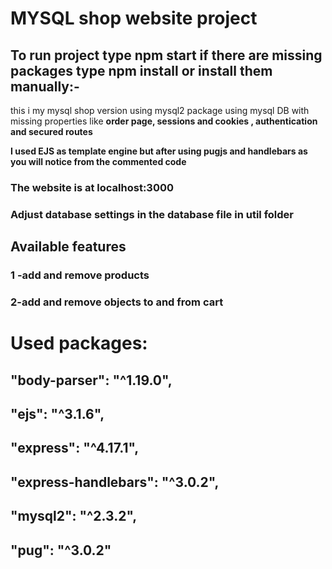 # MYSQL shop website project
## To run project type npm start if there are missing packages type npm install or install them manually:-
this i my mysql shop version using mysql2 package using mysql DB with missing properties like **order page, sessions and cookies , authentication and secured routes**

**I used EJS as template engine but after using pugjs and handlebars as you will notice from the commented code**
### The website is at localhost:3000
### Adjust database settings in the database file in util folder

## Available features
### 1 -add and remove products
### 2-add and remove objects to and from cart

# Used packages:
##   "body-parser": "^1.19.0",
##    "ejs": "^3.1.6",
##    "express": "^4.17.1",
##    "express-handlebars": "^3.0.2",
##    "mysql2": "^2.3.2",
##    "pug": "^3.0.2"
